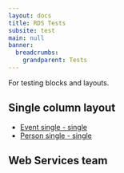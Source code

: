 ```yaml
---
layout: docs
title: RDS Tests
subsite: test
main: null
banner:
  breadcrumbs:
    grandparent: Tests
---
```


For testing blocks and layouts.

## Single column layout

- [Event single - single](single-col/event/)
- [Person single - single](single-col/person/)

## Web Services team

